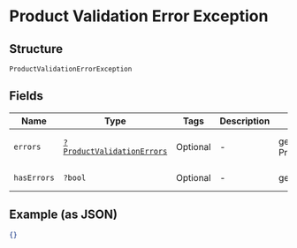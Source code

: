 
# Product Validation Error Exception

## Structure

`ProductValidationErrorException`

## Fields

| Name | Type | Tags | Description | Getter | Setter |
|  --- | --- | --- | --- | --- | --- |
| `errors` | [`?ProductValidationErrors`](../../doc/models/product-validation-errors.md) | Optional | - | getErrors(): ?ProductValidationErrors | setErrors(?ProductValidationErrors errors): void |
| `hasErrors` | `?bool` | Optional | - | getHasErrors(): ?bool | setHasErrors(?bool hasErrors): void |

## Example (as JSON)

```json
{}
```

